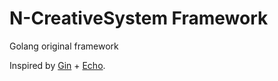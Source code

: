 # N-CreativeSystem Framework

Golang original framework

Inspired by [Gin](https://github.com/gin-gonic/gin) + [Echo](https://github.com/labstack/echo).

